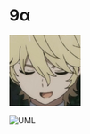 # 9α

![logo](src/icon128.png)



![UML](https://user-images.githubusercontent.com/6646473/42413076-933388c6-824b-11e8-816e-1f4379b45850.png)